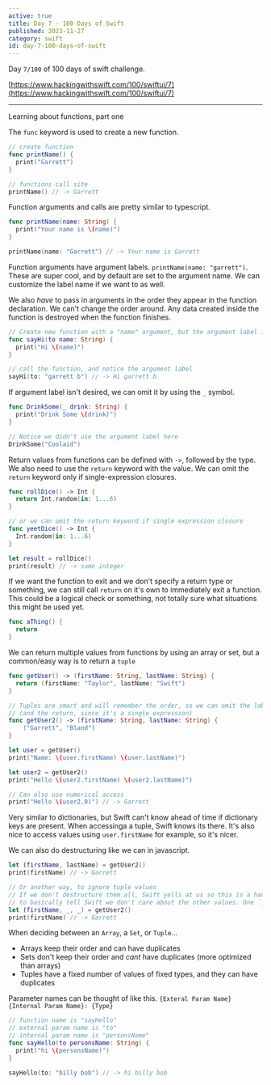 ```yaml
---
active: true
title: Day 7 - 100 Days of Swift
published: 2023-11-27
category: swift
id: day-7-100-days-of-swift
---
```


Day `7/100` of 100 days of swift challenge.

[https://www.hackingwithswift.com/100/swiftui/7](https://www.hackingwithswift.com/100/swiftui/7)

---

Learning about functions, part one

The `func` keyword is used to create a new function.

```swift
// create function
func printName() {
  print("Garrett")
}

// functions call site
printName() // -> Garrett
```

Function arguments and calls are pretty similar to typescript.

```swift
func printName(name: String) {
  print("Your name is \(name)")
}

printName(name: "Garrett") // -> Your name is Garrett
```

Function arguments have argument labels. `printName(name: "garrett")`. These are super cool, and by default are set to the argument name. We can customize the label name if we want to as well.

We also _have_ to pass in arguments in the order they appear in the function declaration. We can't change the order around. Any data created inside the function is destroyed when the function finishes.

```swift
// Create new function with a "name" argument, but the argument label is "to"
func sayHi(to name: String) {
  print("Hi \(name)")
}

// call the function, and notice the argument label
sayHi(to: "garrett b") // -> Hi garrett b
```

If argument label isn't desired, we can omit it by using the `_` symbol.

```swift
func DrinkSome(_ drink: String) {
  print("Drink Some \(drink)")
}

// Notice we didn't use the argument label here
DrinkSome("Coolaid")
```

Return values from functions can be defined with `->`, followed by the type. We also need to use the `return` keyword with the value. We can omit the `return` keyword only if single-expression closures.

```swift
func rollDice() -> Int {
  return Int.random(in: 1...6)
}

// or we can omit the return keyword if single expression closure
func yeetDice() -> Int {
  Int.random(in: 1...6)
}

let result = rollDice()
print(result) // -> some integer
```

If we want the function to exit and we don't specify a return type or something, we can still call `return` on it's own to immediately exit a function. This could be a logical check or something, not totally sure what situations this might be used yet.

```swift
func aThing() {
  return
}
```

We can return multiple values from functions by using an array or set, but a common/easy way is to return a `tuple`

```swift
func getUser() -> (firstName: String, lastName: String) {
  return (firstName: "Taylor", lastName: "Swift")
}

// Tuples are smart and will remember the order, so we can omit the label
// (and the return, since it's a single expression)
func getUser2() -> (firstName: String, lastName: String) {
    ("Garrett", "Bland")
}

let user = getUser()
print("Name: \(user.firstName) \(user.lastName)")

let user2 = getUser2()
print("Hello \(user2.firstName) \(user2.lastName)")

// Can also use numerical access
print("Hello \(user2.0)") // -> Garrett

```

Very similar to dictionaries, but Swift can't know ahead of time if dictionary keys are present. When accessinga a tuple, Swift knows its there. It's also nice to access values using `user.firstName` for example, so it's nicer.

We can also do destructuring like we can in javascript.

```swift
let (firstName, lastName) = getUser2()
print(firstName) // -> Garrett

// Or another way, to ignore tuple values
// If we don't destructure them all, Swift yells at us so this is a handy little thing
// to basically tell Swift we don't care about the other values. One `_` per tuple item.
let (firstName, _, _) = getUser2()
print(firstName) // -> Garrett
```

When deciding between an `Array`, a `Set`, or `Tuple`...

-   Arrays keep their order and can have duplicates
-   Sets don't keep their order and _cant_ have duplicates (more optimized than arrays)
-   Tuples have a fixed number of values of fixed types, and they can have duplicates

Parameter names can be thought of like this. `{Exteral Param Name} {Internal Param Name}: {Type}`

```swift
// function name is "sayHello"
// external param name is "to"
// internal param name is "personsName"
func sayHello(to personsName: String) {
  print("hi \(personsName)")
}

sayHello(to: "billy bob") // -> hi billy bob
```
